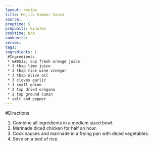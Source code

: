 ```yaml
---
layout: recipe
title: Mojito Simmer Sauce 
source: 
preptime: 5
prepunits: minutes
cooktime: N/A
cookunits: 
serves: 
tags: 
ingredients: |
 #Ingredients
 * &#8532; cup fresh orange juice
 * 3 tbsp lime juice
 * 3 tbsp rice wine vinegar
 * 3 tbsp olive oil
 * 3 cloves garlic
 * 1 small onion
 * 2 tsp dried oregano
 * 2 tsp ground cumin
 * salt and pepper
---
```

#Directions
1. Combine all ingredients in a medium sized bowl.
2. Marinade diced chicken for half an hour.
3. Cook sauces and marinade in a frying pan with diced vegetables.
4. Seve on a bed of rice. 